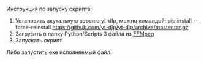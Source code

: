 Инструкция по запуску скрипта:
1. Установить акутальную версию yt-dlp, можно командой: pip install --force-reinstall https://github.com/yt-dlp/yt-dlp/archive/master.tar.gz
2. Загрузить в папку Python/Scripts 3 файла из [FFMpeg](https://drive.google.com/drive/folders/1XQleZfJqvlv54MZCh_bcAptzmcsMSSt9?usp=sharing)
3. Запускать скрипт

Либо запустить exe исполняемый файл.
